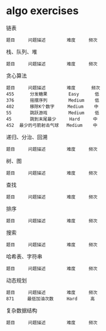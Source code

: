 # algo exercises

链表

    题目     问题描述        难度     频次
    
栈、队列、堆

    题目     问题描述        难度     频次
    
贪心算法
 
    题目     问题描述        难度      频次
    455      分发糖果        Easy      低
    376      摇摆序列        Medium    低
    402      移除K个数字     Medium    中
    55       跳跃游戏        Medium    低
    45       跳到末尾最少     Hard     中
    452  最少的弓箭射击气球   Medium    中
    
递归、分治、回溯

    题目     问题描述        难度     频次

树、图

    题目     问题描述        难度     频次
    
查找 

    题目     问题描述        难度     频次 
    
排序  

    题目     问题描述        难度     频次
    
搜索

    题目     问题描述        难度     频次
    
哈希表、字符串

    题目     问题描述        难度     频次
    
动态规划

    题目     问题描述        难度     频次
    871     最低加油次数     Hard     高
    
复杂数据结构
    
    题目     问题描述        难度     频次